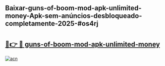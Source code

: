 ## Baixar-guns-of-boom-mod-apk-unlimited-money-Apk-sem-anúncios-desbloqueado-completamente-2025-#os4rj

# <h2><a href="https://ainizakaria.my?title=guns-of-boom-mod-apk-unlimited-money&ref=22M">🔗👉 🔴 guns-of-boom-mod-apk-unlimited-money</a></h2>

[![acn](https://github.com/user-attachments/assets/0f9c940e-d8b0-45ae-aac7-cd30a18b3e1c)](https://ainizakaria.my?title=guns-of-boom-mod-apk-unlimited-money&ref=22M)

